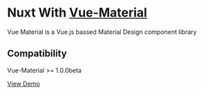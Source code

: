# Nuxt With [Vue-Material](https://vuematerial.io/)

Vue Material is a Vue.js bassed Material Design component library 

## Compatibility

Vue-Material >= 1.0.0beta

[View Demo](https://nuxt-vue-material.now.sh)
